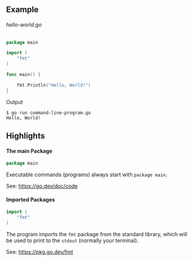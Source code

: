## Example
###### hello-world.go
```go
package main

import (
	"fmt"
)

func main() {

	fmt.Println("Hello, World!")
}
```

Output
```
$ go run command-line-program.go
Hello, World!
```


## Highlights

#### The main Package

```go
package main
```

Executable commands (programs) always start with `package main`.

See: https://go.dev/doc/code

#### Imported Packages

```go
import (
	"fmt"
)
```

The program imports the `fmt` package from the standard library, which will be used to print to the `stdout` (normally your terminal).

See: https://pkg.go.dev/fmt